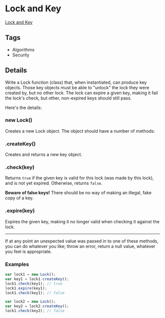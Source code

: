 # Lock and Key

[Lock and Key](https://www.codewars.com/kata/53c2a84a1dfa43a7e40005ba/javascript)

## Tags

- Algorithms
- Security

## Details

Write a Lock function (class) that, when instantiated, can produce key objects. Those key objects must be able to "unlock" the lock they were created by, but no other lock. The lock can expire a given key, making it fail the lock's check, but other, non-expired keys should still pass.

Here's the details:

### **new Lock()**

Creates a new Lock object. The object should have a number of methods:

### .createKey()

Creates and returns a new key object.

### .check(key)

Returns `true` if the given key is valid for this lock (was made by this lock), and is not yet expired. Otherwise, returns `false`.

**Beware of false keys!** There should be no way of making an illegal, fake copy of a key.

### .expire(key)

Expires the given key, making it no longer valid when checking it against the lock.

---

If at any point an unexpected value was passed in to one of these methods, you can do whatever you like; throw an error, return a null value, whatever you feel is appropriate.

### Examples

```jsx
var lock1 = new Lock();
var key1 = lock1.createKey();
lock1.check(key1); // true
lock1.expire(key1);
lock1.check(key1); // false

var lock2 = new Lock();
var key2 = lock2.createKey();
lock1.check(key2); // false
```
